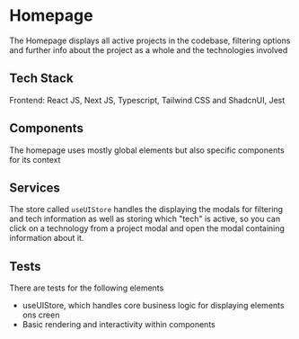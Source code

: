 # Homepage

The Homepage displays all active projects in the codebase, filtering options and further info about the project as a whole and the technologies involved

## Tech Stack

Frontend: React JS, Next JS, Typescript, Tailwind CSS and ShadcnUI, Jest

## Components

The homepage uses mostly global elements but also specific components for its context

## Services

The store called `useUIStore` handles the displaying the modals for filtering and tech information as well as storing which "tech" is active, so you can click on a technology from a project modal and open the modal containing information about it.

## Tests

There are tests for the following elements

- useUIStore, which handles core business logic for displaying elements ons creen
- Basic rendering and interactivity within components
